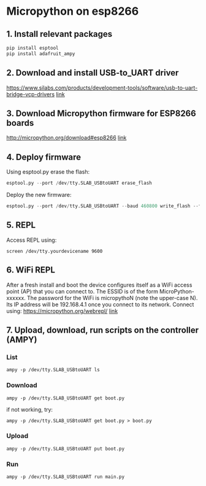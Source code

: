 # Micropython on esp8266

## 1. Install relevant packages
```python
pip install esptool
pip install adafruit_ampy
```

## 2. Download and install USB-to_UART driver
https://www.silabs.com/products/development-tools/software/usb-to-uart-bridge-vcp-drivers
[link](https://www.silabs.com/products/development-tools/software/usb-to-uart-bridge-vcp-drivers)

## 3. Download Micropython firmware for ESP8266 boards
http://micropython.org/download#esp8266
[link](http://micropython.org/download#esp8266)

## 4. Deploy firmware
Using esptool.py erase the flash:
```python
esptool.py --port /dev/tty.SLAB_USBtoUART erase_flash
```

Deploy the new firmware:
```python
esptool.py --port /dev/tty.SLAB_USBtoUART --baud 460800 write_flash --flash_size=detect 0 esp8266-20191220-v1.12.bin
```

## 5. REPL
Access REPL using:
```
screen /dev/tty.yourdevicename 9600
```

## 6. WiFi REPL
After a fresh install and boot the device configures itself as a WiFi access point (AP) that you can connect to. The ESSID is of the form MicroPython-xxxxxx. 
The password for the WiFi is micropythoN (note the upper-case N). 
Its IP address will be 192.168.4.1 once you connect to its network.
Connect using:
https://micropython.org/webrepl/
[link](https://micropython.org/webrepl/)

## 7. Upload, download, run scripts on the controller (AMPY)
### List
```
ampy -p /dev/tty.SLAB_USBtoUART ls
```
### Download
```
ampy -p /dev/tty.SLAB_USBtoUART get boot.py
```
if not working, try:
```
ampy -p /dev/tty.SLAB_USBtoUART get boot.py > boot.py
```

### Upload
```
ampy -p /dev/tty.SLAB_USBtoUART put boot.py
```

### Run
```
ampy -p /dev/tty.SLAB_USBtoUART run main.py
```
